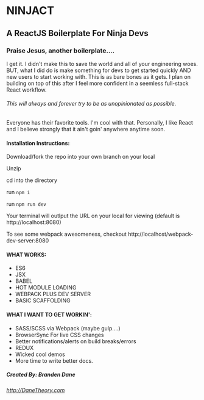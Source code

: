 # NINJACT
## A ReactJS Boilerplate For Ninja Devs

### Praise Jesus, another boilerplate....
<p>I get it. I didn't make this to save the world and all of your engineering woes. BUT, what I did do is make something for devs to get started quickly AND new users to start working with. This is as bare bones as it gets. I plan on building on top of this after I feel more confident in a seemless full-stack React workflow.</p>

###### This will always and forever try to be as unopinionated as possible.
<p>Everyone has their favorite tools. I'm cool with that. Personally, I like React and I believe strongly that it ain't goin' anywhere anytime soon.</p>

#### Installation Instructions:
<p>Download/fork the repo into your own branch on your local</p>
<p>Unzip</p>
<p>cd into the directory</p>
<p>run <code>npm i</code></p>
<p>run <code>npm run dev</code></p>
<p>Your terminal will outlput the URL on your local for viewing (default is http://localhost:8080)</p>
<p>To see some webpack awesomeness, checkout http://localhost/webpack-dev-server:8080</p>
  
#### WHAT WORKS:
  <ul>
    <li>ES6</li>
    <li>JSX</li>
    <li>BABEL</li>
    <li>HOT MODULE LOADING</li>
    <li>WEBPACK PLUS DEV SERVER</li>
    <li>BASIC SCAFFOLDING</li>
  </ul>

#### WHAT I WANT TO GET WORKIN':
  <ul>
    <li>SASS/SCSS via Webpack (maybe gulp....)</li>
    <li>BrowserSync For live CSS changes</li>
    <li>Better notifications/alerts on build breaks/errors</li>
    <li>REDUX</li>
    <li>Wicked cool demos</li>
    <li>More time to write better docs.</li>
  </ul>

##### Created By: Branden Dane
###### http://DaneTheory.com
